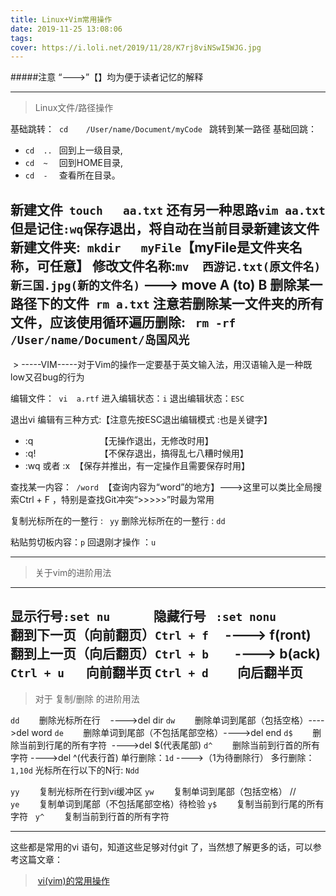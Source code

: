 ```yaml
---
title: Linux+Vim常用操作
date: 2019-11-25 13:08:06
tags:
cover: https://i.loli.net/2019/11/28/K7rj8viNSwI5WJG.jpg
---
```



#####注意 “--->”【】均为便于读者记忆的解释
<!--more-->
---

>Linux文件/路径操作

基础跳转：  ```cd    /User/name/Document/myCode ``` 跳转到某一路径
基础回跳：
* ``` cd  ..  ```  回到上一级目录, 
* ```cd  ~  ```  回到HOME目录,
* ```cd  -  ```    查看所在目录。

新建文件  ```touch   aa.txt```   还有另一种思路```vim aa.txt``` 但是记住```:wq```保存退出，将自动在当前目录新建该文件
新建文件夹:``` mkdir   myFile```【myFile是文件夹名称，可任意】
修改文件名称:```mv  西游记.txt(原文件名)  新三国.jpg(新的文件名)``` ---> move A (to) B
删除某一路径下的文件``` rm a.txt```
注意若删除某一文件夹的所有文件，应该使用循环遍历删除: 
``` rm -rf  /User/name/Document/岛国风光```
------
 > -----VIM-----对于Vim的操作一定要基于英文输入法，用汉语输入是一种既low又召bug的行为

编辑文件：``` vi  a.rtf```
进入编辑状态：```i```
退出编辑状态：```ESC```

退出vi 编辑有三种方式:【注意先按ESC退出编辑模式 :也是关键字】
*  :q                           【无操作退出，无修改时用】
*  :q!                          【不保存退出，搞得乱七八糟时候用】
*  :wq 或者 :x  【保存并推出，有一定操作且需要保存时用】

查找某一内容：``` /word```  【查询内容为“word”的地方】--->这里可以类比全局搜索Ctrl + F ，特别是查找Git冲突“>>>>>”时最为常用

复制光标所在的一整行 : ``` yy```
删除光标所在的一整行 : ```dd```

粘贴剪切板内容：```p```
回退刚才操作    ：```u```

--------
>关于vim的进阶用法
--------
显示行号```:set nu      ```
隐藏行号 ``` :set nonu     ``` 　
翻到下一页（向前翻页）```Ctrl + f  ```   ----> f(ront)
翻到上一页（向后翻页）```Ctrl + b   ```  ----> b(ack)
```Ctrl + u```       向前翻半页
```Ctrl + d  ```     向后翻半页
------
>对于 复制/删除 的进阶用法

```dd```        删除光标所在行    ---->del dir
```dw```        删除单词到尾部（包括空格）---->del word
```de```        删除单词到尾部（不包括尾部空格）---->del end
```d$```        删除当前到行尾的所有字符  ---->del $(代表尾部)
```d^```        删除当前到行首的所有字符 ---->del ^(代表行首)
单行删除：```1d``` ---->（1为待删除行）
多行删除：```1,10d```
光标所在行以下的N行:   ```Ndd```

```yy```        复制光标所在行到vi缓冲区 
```yw```        复制单词到尾部（包括空格）
//  ```ye```        复制单词到尾部（不包括尾部空格）待检验
```y$```        复制当前到行尾的所有字符  
```y^```        复制当前到行首的所有字符 

------
这些都是常用的vi 语句，知道这些足够对付git 了，当然想了解更多的话，可以参考这篇文章：

> [vi(vim)的常用操作](https://www.jianshu.com/p/e66ae3add58d)

